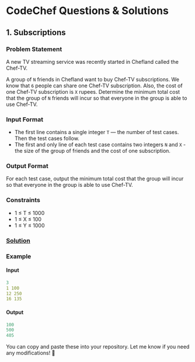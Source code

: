 # CodeChef Questions & Solutions

## 1. Subscriptions
### Problem Statement
A new TV streaming service was recently started in Chefland called the Chef-TV.

A group of ```N``` friends in Chefland want to buy Chef-TV subscriptions. We know that
```6``` people can share one Chef-TV subscription. Also, the cost of one Chef-TV subscription is
```X``` rupees. Determine the minimum total cost that the group of
```N``` friends will incur so that everyone in the group is able to use Chef-TV. 

### Input Format
- The first line contains a single integer ```T``` — the number of test cases. Then the test cases follow.
- The first and only line of each test case contains two integers ```N``` and ```X``` - the size of the group of friends and the cost of one subscription.

### Output Format
For each test case, output the minimum total cost that the group will incur so that everyone in the group is able to use Chef-TV.

### Constraints
- 1 ≤ T ≤ 1000
- 1 ≤ X ≤ 100
- 1 ≤ Y ≤ 1000

### [Solution](./Subscriptions.java)


### Example
#### Input
```yaml
3
1 100
12 250
16 135
```
#### Output
```objectivec
100
500
405
```


You can copy and paste these into your repository. Let me know if you need any modifications! 🚀
